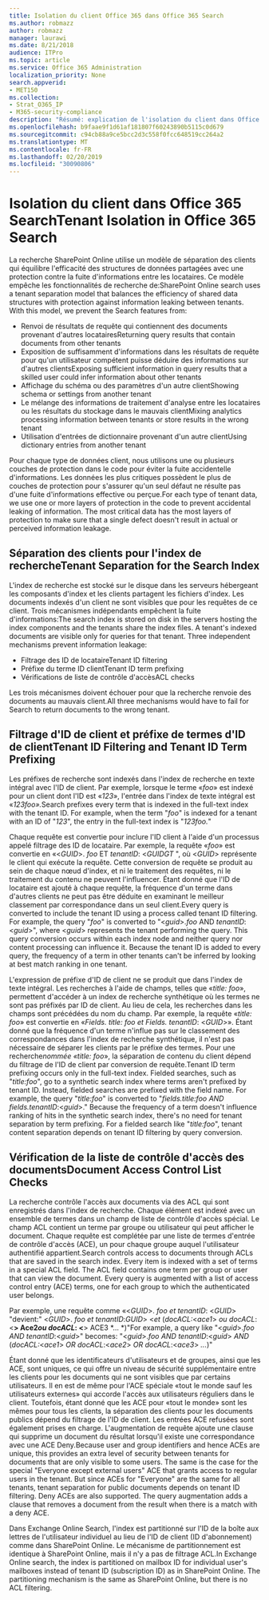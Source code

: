 ```yaml
---
title: Isolation du client Office 365 dans Office 365 Search
ms.author: robmazz
author: robmazz
manager: laurawi
ms.date: 8/21/2018
audience: ITPro
ms.topic: article
ms.service: Office 365 Administration
localization_priority: None
search.appverid:
- MET150
ms.collection:
- Strat_O365_IP
- M365-security-compliance
description: "Résumé: explication de l'isolation du client dans Office 365 Search."
ms.openlocfilehash: b9faae9f1d61af181807f60243890b5115c0d679
ms.sourcegitcommit: c94cb88a9ce5bcc2d3c558f0fcc648519cc264a2
ms.translationtype: MT
ms.contentlocale: fr-FR
ms.lasthandoff: 02/20/2019
ms.locfileid: "30090806"
---
```

# <a name="tenant-isolation-in-office-365-search"></a><span data-ttu-id="7e61d-103">Isolation du client dans Office 365 Search</span><span class="sxs-lookup"><span data-stu-id="7e61d-103">Tenant Isolation in Office 365 Search</span></span>
<span data-ttu-id="7e61d-p101">La recherche SharePoint Online utilise un modèle de séparation des clients qui équilibre l'efficacité des structures de données partagées avec une protection contre la fuite d'informations entre les locataires. Ce modèle empêche les fonctionnalités de recherche de:</span><span class="sxs-lookup"><span data-stu-id="7e61d-p101">SharePoint Online search uses a tenant separation model that balances the efficiency of shared data structures with protection against information leaking between tenants. With this model, we prevent the Search features from:</span></span>
- <span data-ttu-id="7e61d-106">Renvoi de résultats de requête qui contiennent des documents provenant d'autres locataires</span><span class="sxs-lookup"><span data-stu-id="7e61d-106">Returning query results that contain documents from other tenants</span></span>
- <span data-ttu-id="7e61d-107">Exposition de suffisamment d'informations dans les résultats de requête pour qu'un utilisateur compétent puisse déduire des informations sur d'autres clients</span><span class="sxs-lookup"><span data-stu-id="7e61d-107">Exposing sufficient information in query results that a skilled user could infer information about other tenants</span></span>
- <span data-ttu-id="7e61d-108">Affichage du schéma ou des paramètres d'un autre client</span><span class="sxs-lookup"><span data-stu-id="7e61d-108">Showing schema or settings from another tenant</span></span>
- <span data-ttu-id="7e61d-109">Le mélange des informations de traitement d'analyse entre les locataires ou les résultats du stockage dans le mauvais client</span><span class="sxs-lookup"><span data-stu-id="7e61d-109">Mixing analytics processing information between tenants or store results in the wrong tenant</span></span>
- <span data-ttu-id="7e61d-110">Utilisation d'entrées de dictionnaire provenant d'un autre client</span><span class="sxs-lookup"><span data-stu-id="7e61d-110">Using dictionary entries from another tenant</span></span>

<span data-ttu-id="7e61d-p102">Pour chaque type de données client, nous utilisons une ou plusieurs couches de protection dans le code pour éviter la fuite accidentelle d'informations. Les données les plus critiques possèdent le plus de couches de protection pour s'assurer qu'un seul défaut ne résulte pas d'une fuite d'informations effective ou perçue.</span><span class="sxs-lookup"><span data-stu-id="7e61d-p102">For each type of tenant data, we use one or more layers of protection in the code to prevent accidental leaking of information. The most critical data has the most layers of protection to make sure that a single defect doesn't result in actual or perceived information leakage.</span></span>

## <a name="tenant-separation-for-the-search-index"></a><span data-ttu-id="7e61d-113">Séparation des clients pour l'index de recherche</span><span class="sxs-lookup"><span data-stu-id="7e61d-113">Tenant Separation for the Search Index</span></span>
<span data-ttu-id="7e61d-p103">L'index de recherche est stocké sur le disque dans les serveurs hébergeant les composants d'index et les clients partagent les fichiers d'index. Les documents indexés d'un client ne sont visibles que pour les requêtes de ce client. Trois mécanismes indépendants empêchent la fuite d'informations:</span><span class="sxs-lookup"><span data-stu-id="7e61d-p103">The search index is stored on disk in the servers hosting the index components and the tenants share the index files. A tenant's indexed documents are visible only for queries for that tenant. Three independent mechanisms prevent information leakage:</span></span>
- <span data-ttu-id="7e61d-117">Filtrage des ID de locataire</span><span class="sxs-lookup"><span data-stu-id="7e61d-117">Tenant ID filtering</span></span>
- <span data-ttu-id="7e61d-118">Préfixe du terme ID client</span><span class="sxs-lookup"><span data-stu-id="7e61d-118">Tenant ID term prefixing</span></span>
- <span data-ttu-id="7e61d-119">Vérifications de liste de contrôle d'accès</span><span class="sxs-lookup"><span data-stu-id="7e61d-119">ACL checks</span></span>

<span data-ttu-id="7e61d-120">Les trois mécanismes doivent échouer pour que la recherche renvoie des documents au mauvais client.</span><span class="sxs-lookup"><span data-stu-id="7e61d-120">All three mechanisms would have to fail for Search to return documents to the wrong tenant.</span></span>

## <a name="tenant-id-filtering-and-tenant-id-term-prefixing"></a><span data-ttu-id="7e61d-121">Filtrage d'ID de client et préfixe de termes d'ID de client</span><span class="sxs-lookup"><span data-stu-id="7e61d-121">Tenant ID Filtering and Tenant ID Term Prefixing</span></span>
<span data-ttu-id="7e61d-p104">Les préfixes de recherche sont indexés dans l'index de recherche en texte intégral avec l'ID de client. Par exemple, lorsque le terme «*foo*» est indexé pour un client dont l'ID est «*123*», l'entrée dans l'index de texte intégral est «*123foo».*</span><span class="sxs-lookup"><span data-stu-id="7e61d-p104">Search prefixes every term that is indexed in the full-text index with the tenant ID. For example, when the term "*foo*" is indexed for a tenant with an ID of "*123*", the entry in the full-text index is "*123foo.*"</span></span>

<span data-ttu-id="7e61d-p105">Chaque requête est convertie pour inclure l'ID client à l'aide d'un processus appelé filtrage des ID de locataire. Par exemple, la requête «*foo*» est convertie en «<*GUID*>. *foo* ET *tenantID*: <*GUID*_GT_ ", où <*GUID*> représente le client qui exécute la requête. Cette conversion de requête se produit au sein de chaque nœud d'index, et ni le traitement des requêtes, ni le traitement du contenu ne peuvent l'influencer. Étant donné que l'ID de locataire est ajouté à chaque requête, la fréquence d'un terme dans d'autres clients ne peut pas être déduite en examinant le meilleur classement par correspondance dans un seul client.</span><span class="sxs-lookup"><span data-stu-id="7e61d-p105">Every query is converted to include the tenant ID using a process called tenant ID filtering. For example, the query "*foo*" is converted to "<*guid*>.*foo* AND *tenantID*:<*guid*>", where <*guid*> represents the tenant performing the query. This query conversion occurs within each index node and neither query nor content processing can influence it. Because the tenant ID is added to every query, the frequency of a term in other tenants can't be inferred by looking at best match ranking in one tenant.</span></span>

<span data-ttu-id="7e61d-p106">L'expression de préfixe d'ID de client ne se produit que dans l'index de texte intégral. Les recherches à l'aide de champs, telles que «*title: foo*», permettent d'accéder à un index de recherche synthétique où les termes ne sont pas préfixés par ID de client. Au lieu de cela, les recherches dans les champs sont précédées du nom du champ. Par exemple, la requête «*title: foo*» est convertie en «*Fields. title: foo et Fields. tenantID*: <*GUID*>». Étant donné que la fréquence d'un terme n'influe pas sur le classement des correspondances dans l'index de recherche synthétique, il n'est pas nécessaire de séparer les clients par le préfixe des termes. Pour une recherche*nommée «title: foo*», la séparation de contenu du client dépend du filtrage de l'ID de client par conversion de requête.</span><span class="sxs-lookup"><span data-stu-id="7e61d-p106">Tenant ID term prefixing occurs only in the full-text index. Fielded searches, such as "*title:foo*", go to a synthetic search index where terms aren't prefixed by tenant ID. Instead, fielded searches are prefixed with the field name. For example, the query "*title:foo*" is converted to "*fields.title:foo AND fields.tenantID*:<*guid*>." Because the frequency of a term doesn't influence ranking of hits in the synthetic search index, there's no need for tenant separation by term prefixing. For a fielded search like "*title:foo*", tenant content separation depends on tenant ID filtering by query conversion.</span></span>

## <a name="document-access-control-list-checks"></a><span data-ttu-id="7e61d-134">Vérification de la liste de contrôle d'accès des documents</span><span class="sxs-lookup"><span data-stu-id="7e61d-134">Document Access Control List Checks</span></span>
<span data-ttu-id="7e61d-p107">La recherche contrôle l'accès aux documents via des ACL qui sont enregistrés dans l'index de recherche. Chaque élément est indexé avec un ensemble de termes dans un champ de liste de contrôle d'accès spécial. Le champ ACL contient un terme par groupe ou utilisateur qui peut afficher le document. Chaque requête est complétée par une liste de termes d'entrée de contrôle d'accès (ACE), un pour chaque groupe auquel l'utilisateur authentifié appartient.</span><span class="sxs-lookup"><span data-stu-id="7e61d-p107">Search controls access to documents through ACLs that are saved in the search index. Every item is indexed with a set of terms in a special ACL field. The ACL field contains one term per group or user that can view the document. Every query is augmented with a list of access control entry (ACE) terms, one for each group to which the authenticated user belongs.</span></span>

<span data-ttu-id="7e61d-139">Par exemple, une requête comme «<*GUID*>. *foo et tenantID*: <*GUID*> "devient:" <*GUID*>. *foo et tenantID*:*GUID*> <*et* (*docACL:*<*ace1*> *ou docACL*: <**> Ace2*ou docACL*: <**> ACE3 \*... \*)"</span><span class="sxs-lookup"><span data-stu-id="7e61d-139">For example, a query like "<*guid*>.*foo AND tenantID*:<*guid*>" becomes: "<*guid*>.*foo AND tenantID*:<*guid*> *AND* (*docACL:*<*ace1*> *OR docACL*:<*ace2*> *OR docACL*:<*ace3*> *...*)"</span></span>

<span data-ttu-id="7e61d-p108">Étant donné que les identificateurs d'utilisateurs et de groupes, ainsi que les ACE, sont uniques, ce qui offre un niveau de sécurité supplémentaire entre les clients pour les documents qui ne sont visibles que par certains utilisateurs. Il en est de même pour l'ACE spéciale «tout le monde sauf les utilisateurs externes» qui accorde l'accès aux utilisateurs réguliers dans le client. Toutefois, étant donné que les ACE pour «tout le monde» sont les mêmes pour tous les clients, la séparation des clients pour les documents publics dépend du filtrage de l'ID de client. Les entrées ACE refusées sont également prises en charge. L'augmentation de requête ajoute une clause qui supprime un document du résultat lorsqu'il existe une correspondance avec une ACE Deny.</span><span class="sxs-lookup"><span data-stu-id="7e61d-p108">Because user and group identifiers and hence ACEs are unique, this provides an extra level of security between tenants for documents that are only visible to some users. The same is the case for the special "Everyone except external users" ACE that grants access to regular users in the tenant. But since ACEs for "Everyone" are the same for all tenants, tenant separation for public documents depends on tenant ID filtering. Deny ACEs are also supported. The query augmentation adds a clause that removes a document from the result when there is a match with a deny ACE.</span></span>

<span data-ttu-id="7e61d-p109">Dans Exchange Online Search, l'index est partitionné sur l'ID de la boîte aux lettres de l'utilisateur individuel au lieu de l'ID de client (ID d'abonnement) comme dans SharePoint Online. Le mécanisme de partitionnement est identique à SharePoint Online, mais il n'y a pas de filtrage ACL.</span><span class="sxs-lookup"><span data-stu-id="7e61d-p109">In Exchange Online search, the index is partitioned on mailbox ID for individual user's mailboxes instead of tenant ID (subscription ID) as in SharePoint Online. The partitioning mechanism is the same as SharePoint Online, but there is no ACL filtering.</span></span>
